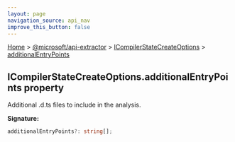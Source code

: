 ```yaml
---
layout: page
navigation_source: api_nav
improve_this_button: false
---
```



[Home](./index.md) &gt; [@microsoft/api-extractor](./api-extractor.md) &gt; [ICompilerStateCreateOptions](./api-extractor.icompilerstatecreateoptions.md) &gt; [additionalEntryPoints](./api-extractor.icompilerstatecreateoptions.additionalentrypoints.md)

## ICompilerStateCreateOptions.additionalEntryPoints property

Additional .d.ts files to include in the analysis.

<b>Signature:</b>

```typescript
additionalEntryPoints?: string[];
```

